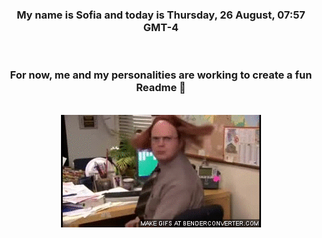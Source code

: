 


<div align="center">
<h3 >My name is Sofia and today is Thursday, 26 August, 07:57 GMT-4</h3><br>
<h3 >For now, me and my personalities are working to create a fun Readme 👋
</h3><br>
<img src='img/dwight.gif' alt='working...'/>
</div>
